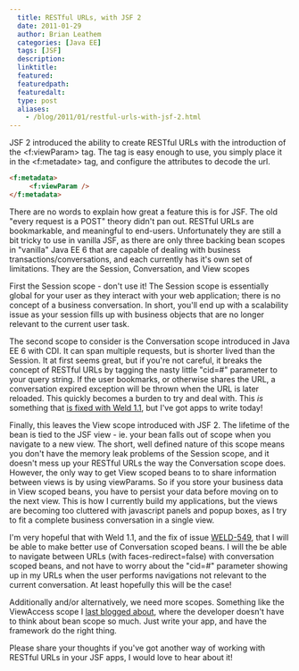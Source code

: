 ```yaml
---
  title: RESTful URLs, with JSF 2
  date: 2011-01-29
  author: Brian Leathem
  categories: [Java EE]
  tags: [JSF]
  description:
  linktitle:
  featured:
  featuredpath:
  featuredalt:
  type: post
  aliases:
    - /blog/2011/01/restful-urls-with-jsf-2.html
---
```


JSF 2 introduced the ability to create RESTful URLs with the introduction of the &lt;f:viewParam&gt; tag.  The tag is easy enough to use, you simply place it in the &lt;f:metadate&gt; tag, and configure the attributes to decode the url.

```html
<f:metadata>
     <f:viewParam />
</f:metadata>
```

There are no words to explain how great a feature this is for JSF.  The old "every request is a POST" theory didn't pan out.  RESTful URLs are bookmarkable, and meaningful to end-users. Unfortunately they are still a bit tricky to use in vanilla JSF, as there are only three backing bean scopes in "vanilla" Java EE 6 that are capable of dealing with business transactions/conversations, and each currently has it's own set of limitations.  They are the Session, Conversation, and View scopes

First the Session scope - don't use it!  The Session scope is essentially global for your user as they interact with your web application; there is no concept of a business conversation.  In short, you'll end up with a scalability issue as your session fills up with business objects that are no longer relevant to the current user task.

The second scope to consider is the Conversation scope introduced in Java EE 6 with CDI.  It can span multiple requests, but is shorter lived than the Session.  It at first seems great, but if you're not careful, it breaks the concept of RESTful URLs by tagging the nasty little "cid=#" parameter to your query string.  If the user bookmarks, or otherwise shares the URL, a conversation expired exception will be thrown when the URL is later reloaded.  This quickly becomes a burden to try and deal with.  This *is* something that <a href="https://issues.jboss.org/browse/WELD-549">is fixed with Weld 1.1</a>, but I've got apps to write today!

Finally, this leaves the View scope introduced with JSF 2.  The lifetime of the bean is tied to the JSF view - ie. your bean falls out of scope when you navigate to a new view.  The short, well defined nature of this scope means you don't have the memory leak problems of the Session scope, and it doesn't mess up your RESTful URLs the way the Conversation scope does.  However, the only way to get View scoped beans to to share information between views is by using viewParams.  So if you store your business data in View scoped beans, you have to persist your data before moving on to the next view.  This is how I currently build my applications, but the views are becoming too cluttered with javascript panels and popup boxes, as I try to fit a complete business conversation in a single view.

I'm very hopeful that with Weld 1.1, and the fix of issue <a href="https://issues.jboss.org/browse/WELD-549">WELD-549</a>, that I will be able to make better use of Conversation scoped beans.  I will the be able to navigate between URLs (with faces-redirect=false) with conversation scoped beans, and not have to worry about the "cid=#" parameter showing up in my URLs when the user performs navigations not relevant to the current conversation.  At least hopefully this will be the case!

Additionally and/or alternatively, we need more scopes.  Something like the ViewAccess scope I <a href="http://blog.bleathem.ca/2010/12/viewaccessscope-why-its-useful.html">last blogged about</a>, where the developer doesn't have to think about bean scope so much.  Just write your app, and have the framework do the right thing.

Please share your thoughts if you've got another way of working with RESTful URLs in your JSF apps, I would love to hear about it!
